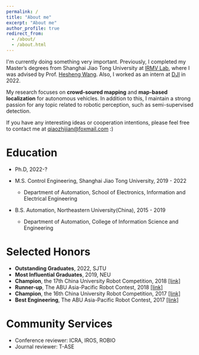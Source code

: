 ```yaml
---
permalink: /
title: "About me"
excerpt: "About me"
author_profile: true
redirect_from: 
  - /about/
  - /about.html
---
```


I'm currently doing something very important. Previously, I completed my Master’s degrees from Shanghai Jiao Tong University at [IRMV Lab](http://irmv.sjtu.edu.cn/), where I was advised by Prof. [Hesheng Wang](http://irmv.sjtu.edu.cn/wanghesheng). Also, I worked as an intern at [DJI](https://www.dji.com) in 2022.

My research focuses on **crowd-soured mapping** and **map-based localization** for autonomous vehicles. In addition to this, I maintain a strong passion for any topic related to robotic perception, such as semi-supervised detection.

If you have any interesting ideas or cooperation intentions, please feel free to contact me at qiaozhijian@foxmail.com :)

Education
======
* Ph.D, 2022-?
  
* M.S. Control Engineering, Shanghai Jiao Tong University, 2019 - 2022
  * Department of Automation, School of Electronics, Information and Electrical Engineering 

* B.S. Automation, Northeastern University(China), 2015 - 2019
  * Department of Automation, College of Information Science and Engineering
  
Selected Honors
======
* **Outstanding Graduates**, 2022, SJTU
* **Most Influential Graduates**, 2019, NEU
* **Champion**, the 17th China University Robot Competition, 2018 [[link]](http://www.cnrobocon.net/#/)
* **Runner-up**, The ABU Asia-Pacific Robot Contest, 2018 [[link]](https://en.wikipedia.org/wiki/ABU_Robocon)
* **Champion**, the 16th China University Robot Competition, 2017 [[link]](http://www.cnrobocon.net/#/)
* **Best Engineering**, The ABU Asia-Pacific Robot Contest, 2017 [[link]](http://www.aburobocon.net/)

Community Services
======
* Conference reviewer: ICRA, IROS, ROBIO
* Journal reviewer: T-ASE
